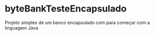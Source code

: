 # byteBankTesteEncapsulado
Projeto simples de um banco encapsulado com  para começar com a linguagem Java
